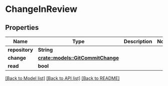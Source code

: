 # ChangeInReview

## Properties

Name | Type | Description | Notes
------------ | ------------- | ------------- | -------------
**repository** | **String** |  | 
**change** | [**crate::models::GitCommitChange**](GitCommitChange.md) |  | 
**read** | **bool** |  | 

[[Back to Model list]](../README.md#documentation-for-models) [[Back to API list]](../README.md#documentation-for-api-endpoints) [[Back to README]](../README.md)


